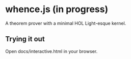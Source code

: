 # whence.js (in progress)

A theorem prover with a minimal HOL Light-esque kernel.

## Trying it out

Open docs/interactive.html in your browser.
